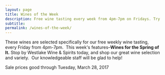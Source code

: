 ```yaml
---
layout: page
title: Wines of the Week
description: Free wine tasting every week from 4pm-7pm on Fridays. Try four different wines every week and find your next favorite bottle.
subtitle:
permalink: /wines-of-the-week/
---
```



These wines are selected specifically for our free weekly wine tasting, every Friday from 4pm-7pm. &nbsp;This week's features–**Wines for the Spring of It.**&nbsp;Stop by Westlake Wine & Spirits today, and shop our great wine selection and variety. &nbsp;Our knowledgeable staff will be glad to help!

Sale prices good through Tuesday, March 28, 2017

&nbsp;